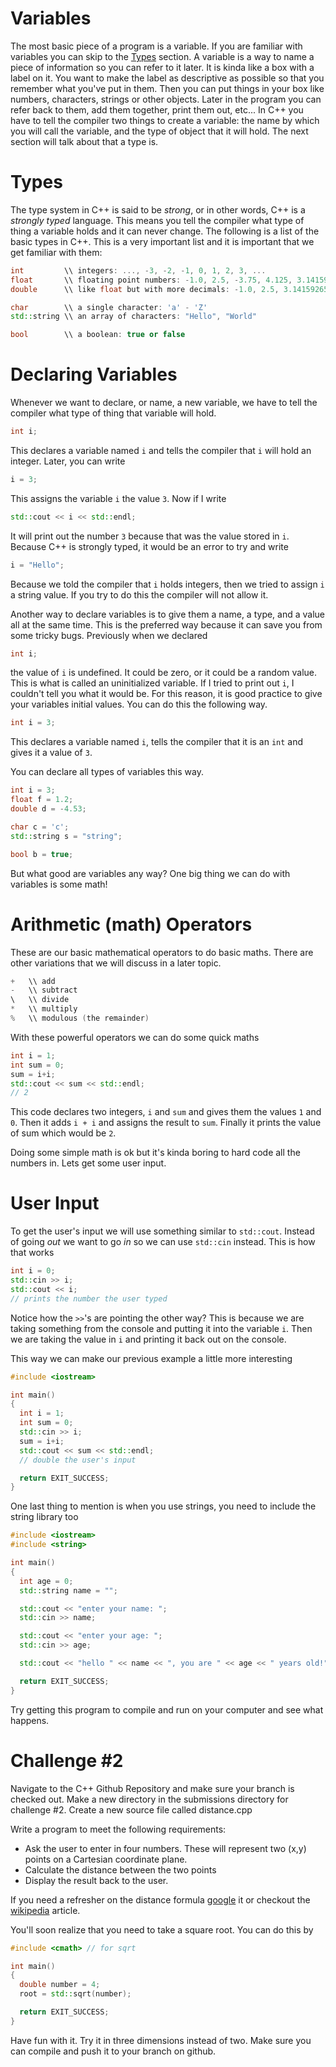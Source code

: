 # Variables

The most basic piece of a program is a variable. If you are familiar with variables you can skip to the [Types](#types) section. A variable is a way to name a piece of information so you can refer to it later. It is kinda like a box with a label on it. You want to make the label as descriptive as possible so that you remember what you've put in them. Then you can put things in your box like numbers, characters, strings or other objects. Later in the program you can refer back to them, add them together, print them out, etc... In C++ you have to tell the compiler two things to create a variable: the name by which you will call the variable, and the type of object that it will hold. The next section will talk about that a type is.

# Types

The type system in C++ is said to be *strong*, or in other words, C++ is a *strongly typed* language. This means you tell the compiler what type of thing a variable holds and it can never change. The following is a list of the basic types in C++. This is a very important list and it is important that we get familiar with them:

```cpp
int         \\ integers: ..., -3, -2, -1, 0, 1, 2, 3, ...
float       \\ floating point numbers: -1.0, 2.5, -3.75, 4.125, 3.1415927410125732421875
double      \\ like float but with more decimals: -1.0, 2.5, 3.141592653589793115997963468544185161590576171875

char        \\ a single character: 'a' - 'Z'
std::string \\ an array of characters: "Hello", "World"

bool        \\ a boolean: true or false
```

# Declaring Variables

Whenever we want to declare, or name, a new variable, we have to tell the compiler what type of thing that variable will hold.

```cpp
int i;
```

This declares a variable named `i` and tells the compiler that `i` will hold an integer. Later, you can write

```cpp
i = 3;
```

This assigns the variable `i` the value `3`. Now if I write

```cpp
std::cout << i << std::endl;
```

It will print out the number `3` because that was the value stored in `i`. Because C++ is strongly typed, it would be an error to try and write

```cpp
i = "Hello";
```

Because we told the compiler that `i` holds integers, then we tried to assign `i` a string value. If you try to do this the compiler will not allow it.

Another way to declare variables is to give them a name, a type, and a value all at the same time. This is the preferred way because it can save you from some tricky bugs. Previously when we declared

```cpp
int i;
```

the value of `i` is undefined. It could be zero, or it could be a random value. This is what is called an uninitialized variable. If I tried to print out `i`, I couldn't tell you what it would be. For this reason, it is good practice to give your variables initial values. You can do this the following way.

```cpp
int i = 3;
```

This declares a variable named `i`, tells the compiler that it is an `int` and gives it a value of `3`.

You can declare all types of variables this way.

```cpp
int i = 3;
float f = 1.2;
double d = -4.53;

char c = 'c';
std::string s = "string";

bool b = true;
```

But what good are variables any way? One big thing we can do with variables is some math!

# Arithmetic (math)  Operators

These are our basic mathematical operators to do basic maths. There are other variations that we will discuss in a later topic.

```cpp
+   \\ add
-   \\ subtract
\   \\ divide
*   \\ multiply
%   \\ modulous (the remainder)
```

With these powerful operators we can do some quick maths

```cpp
int i = 1;
int sum = 0;
sum = i+i;
std::cout << sum << std::endl;
// 2
```

This code declares two integers, `i` and `sum` and gives them the values `1` and `0`. Then it adds `i + i` and assigns the result to `sum`. Finally it prints the value of sum which would be `2`.

Doing some simple math is ok but it's kinda boring to hard code all the numbers in. Lets get some user input.

# User Input

To get the user's input we will use something similar to `std::cout`. Instead of going *out* we want to go *in* so we can use `std::cin` instead. This is how that works

```cpp
int i = 0;
std::cin >> i;
std::cout << i;
// prints the number the user typed
```

Notice how the `>>`'s are pointing the other way? This is because we are taking something from the console and putting it into the variable `i`. Then we are taking the value in `i` and printing it back out on the console.

This way we can make our previous example a little more interesting

```cpp
#include <iostream>

int main()
{
  int i = 1;
  int sum = 0;
  std::cin >> i;
  sum = i+i;
  std::cout << sum << std::endl;
  // double the user's input

  return EXIT_SUCCESS;
}
```

One last thing to mention is when you use strings, you need to include the string library too

```cpp
#include <iostream>
#include <string>

int main()
{
  int age = 0;
  std::string name = "";

  std::cout << "enter your name: ";
  std::cin >> name;

  std::cout << "enter your age: ";
  std::cin >> age;

  std::cout << "hello " << name << ", you are " << age << " years old!" << std::endl;

  return EXIT_SUCCESS;
}
```

Try getting this program to compile and run on your computer and see what happens.

# Challenge #2

Navigate to the C++ Github Repository and make sure your branch is checked out. Make a new directory in the submissions directory for challenge #2. Create a new source file called distance.cpp

Write a program to meet the following requirements:

* Ask the user to enter in four numbers. These will represent two (x,y) points on a Cartesian coordinate plane.
* Calculate the distance between the two points 
* Display the result back to the user.

If you need a refresher on the distance formula [google](http://lmgtfy.com/?q=distance+formula) it or checkout the [wikipedia](https://en.wikipedia.org/wiki/Distance#/Mathematics) article.

You'll soon realize that you need to take a square root. You can do this by

```cpp
#include <cmath> // for sqrt

int main()
{
  double number = 4;
  root = std::sqrt(number);

  return EXIT_SUCCESS;
}
```

Have fun with it. Try it in three dimensions instead of two. Make sure you can compile and push it to your branch on github.
